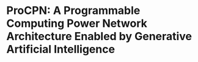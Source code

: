 # ProCPN: A Programmable Computing Power Network Architecture Enabled by Generative Artificial Intelligence

